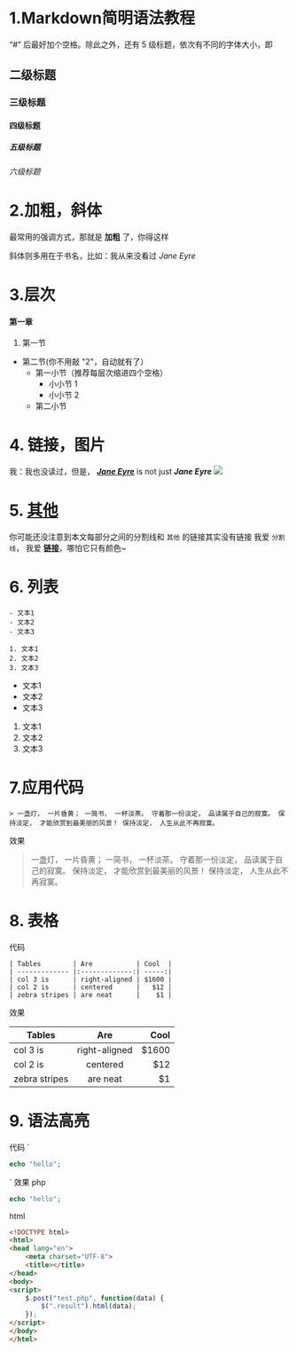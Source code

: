# 1.Markdown简明语法教程

“#” 后最好加个空格。除此之外，还有 5 级标题，依次有不同的字体大小，即

## 二级标题
### 三级标题
#### 四级标题
##### 五级标题
###### 六级标题

# 2.加粗，斜体

最常用的强调方式，那就是 **加粗** 了，你得这样

斜体则多用在于书名，比如：我从来没看过 *Jane Eyre*

# 3.层次

#### 第一章

1. 第一节
* 第二节(你不用敲 "2"，自动就有了）
    * 第一小节（推荐每层次缩进四个空格）
        * 小小节 1
        * 小小节 2
    * 第二小节

# 4. 链接，图片

我：我也没读过，但是， [***Jane Eyre***](http://book.douban.com/subject/1141406/) is not just ***Jane Eyre***
![](http://img3.douban.com/mpic/s1108264.jpg)

# 5. [其他][null-link]

你可能还没注意到本文每部分之间的分割线和 `其他` 的链接其实没有链接
我爱 `分割线`， 我爱 [**链接**][null-link]，哪怕它只有颜色~

[null-link]: chrome://not-a-link

# 6. 列表
```
- 文本1
- 文本2
- 文本3

1. 文本1
2. 文本2
3. 文本3
```

- 文本1
- 文本2
- 文本3

1. 文本1
2. 文本2
3. 文本3

# 7.应用代码
```
> 一盏灯， 一片昏黄； 一简书， 一杯淡茶。 守着那一份淡定， 品读属于自己的寂寞。 保持淡定， 才能欣赏到最美丽的风景！ 保持淡定， 人生从此不再寂寞。
```
效果
> 一盏灯， 一片昏黄； 一简书， 一杯淡茶。 守着那一份淡定， 品读属于自己的寂寞。 保持淡定， 才能欣赏到最美丽的风景！ 保持淡定， 人生从此不再寂寞。

# 8. 表格
代码
```
| Tables        | Are           | Cool  |
| ------------- |:-------------:| -----:|
| col 3 is      | right-aligned | $1600 |
| col 2 is      | centered      |   $12 |
| zebra stripes | are neat      |    $1 |
```
效果

| Tables        | Are           | Cool  |
| ------------- |:-------------:| -----:|
| col 3 is      | right-aligned | $1600 |
| col 2 is      | centered      |   $12 |
| zebra stripes | are neat      |    $1 |

# 9. 语法高亮
代码
`
```php
echo "hello";

```
`
效果
php
```php
echo "hello";

```
html
```html
<!DOCTYPE html>
<html>
<head lang="en">
    <meta charset="UTF-8">
    <title></title>
</head>
<body>
<script>
    $.post("test.php", function(data) {
        $(".result").html(data);
    });
</script>
</body>
</html>

```
